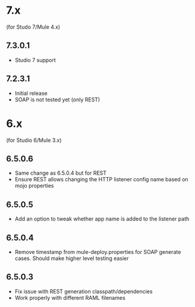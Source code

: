 # 7.x
(for Studo 7/Mule 4.x)

## 7.3.0.1
* Studio 7 support

## 7.2.3.1
* Initial release
* SOAP is not tested yet (only REST)

# 6.x
(for Studio 6/Mule 3.x)

## 6.5.0.6
* Same change as 6.5.0.4 but for REST
* Ensure REST allows changing the HTTP listener config name based on mojo properties

## 6.5.0.5
* Add an option to tweak whether app name is added to the listener path

## 6.5.0.4
* Remove timestamp from mule-deploy.properties for SOAP generate cases. Should make higher level testing easier

## 6.5.0.3
* Fix issue with REST generation classpath/dependencies
* Work properly with different RAML filenames
